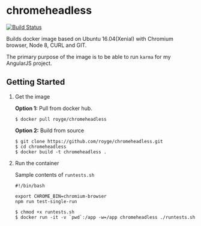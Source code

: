 # chromeheadless

[![Build Status](https://travis-ci.org/royge/chromeheadless.svg?branch=master)](https://travis-ci.org/royge/chromeheadless)

Builds docker image based on Ubuntu 16.04(Xenial) with Chromium browser, Node 8, CURL and GIT.

The primary purpose of the image is to be able to run `karma` for my AngularJS project.

## Getting Started

1. Get the image

    **Option 1:** Pull from docker hub.

    ```
    $ docker pull royge/chromeheadless
    ```

    **Option 2:** Build from source

    ```
    $ git clone https://github.com/royge/chromeheadless.git
    $ cd chromeheadless
    $ docker build -t chromeheadless .
    ```

2. Run the container

    Sample contents of `runtests.sh`

    ```
    #!/bin/bash

    export CHROME_BIN=chromium-browser
    npm run test-single-run
    ```

    ```
    $ chmod +x runtests.sh
    $ docker run -it -v `pwd`:/app -w=/app chromeheadless ./runtests.sh
    ```
